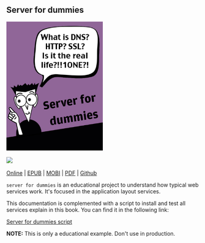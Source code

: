 ## Server for dummies

<img src="assets/cover.jpg" alt="" style="width: 50%;">

![](http://imgur.com/7Xir0aL.png)

[Online](http://server-dummies.herokuapp.com) | [EPUB](build/epub/server-for-dummies.epub) | [MOBI](build/epub/server-for-dummies.mobi) | [PDF](build/epub/server-for-dummies.pdf) | [Github](https://github.com/Kikobeats/server-for-dummies-docs)

`server for dummies` is an educational project to understand how typical web services work. It's focused in the application layout services.

This documentation is complemented with a script to install and test all services explain in this book. You can find it in the following link:

[Server for dummies script](https://github.com/Kikobeats/server-for-dummies.git)


**NOTE:** This is only a educational example. Don't use in production.
